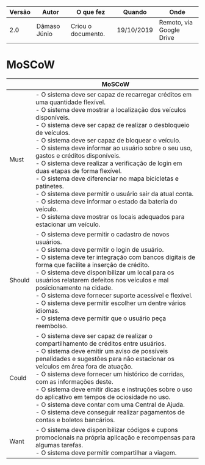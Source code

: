 |Versão| Autor | O que fez |  Quando | Onde |
|------|------| --------  |-------- | -----|
|2.0| Dâmaso Júnio | Criou o documento. |19/10/2019| Remoto, via Google Drive|

# MoSCoW

||MoSCoW|
|---|------|
|Must| - O sistema deve ser capaz de recarregar créditos em uma quantidade flexível. <br> - O sistema deve mostrar a localização dos veículos disponíveis. <br> - O sistema deve ser capaz de realizar o desbloqueio de veículos. <br> - O sistema deve ser capaz de bloquear o veículo. <br> - O sistema deve informar ao usuário sobre o seu uso, gastos e créditos disponíveis. <br> - O sistema deve realizar a verificação de login em duas etapas de forma flexível. <br> - O sistema deve diferenciar no mapa bicicletas e patinetes. <br> - O sistema deve permitir o usuário sair da atual conta. <br> - O sistema deve informar o estado da bateria do veículo. <br> - O sistema deve mostrar os locais adequados para estacionar um veículo.|
|Should| - O sistema deve permitir o cadastro de novos usuários. <br> - O sistema deve permitir o login de usuário. <br> - O sistema deve ter integração com bancos digitais de forma que facilite a inserção de crédito. <br> - O sistema deve disponibilizar um local para os usuários relatarem defeitos nos veículos e mal posicionamento na cidade. <br> - O sistema deve fornecer suporte acessível e flexível. <br> - O sistema deve permitir escolher um dentre vários idiomas. <br> - O sistema deve permitir que o usuário peça reembolso.|
|Could| - O sistema deve ser capaz de realizar o compartilhamento de créditos entre usuários. <br> - O sistema deve emitir um aviso de possíveis penalidades e sugestões para não estacionar os veículos em área fora de atuação. <br> - O sistema deve fornecer um histórico de corridas, com as informações deste. <br> - O sistema deve emitir dicas e instruções sobre o uso do aplicativo em tempos de ociosidade no uso. <br> - O sistema deve contar com uma Central de Ajuda. <br> - O sistema deve conseguir realizar pagamentos de contas e boletos bancários.|
|Want| - O sistema deve disponibilizar códigos e cupons promocionais na própria aplicação e recompensas para algumas tarefas.  <br> - O sistema deve permitir compartilhar a viagem.|
